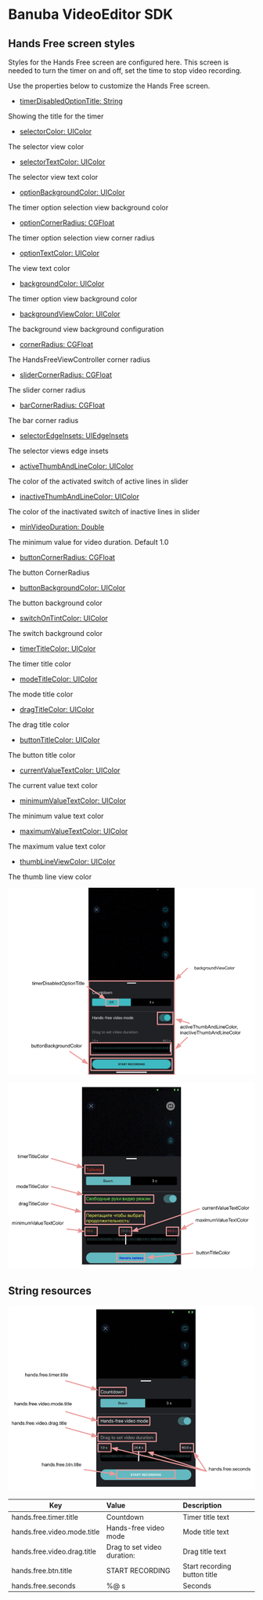 
# Banuba VideoEditor SDK
## Hands Free screen styles  

Styles for the Hands Free screen are configured here. This screen is needed to turn the timer on and off, set the time to stop video recording.

Use the properties below to customize the Hands Free screen.

 - [timerDisabledOptionTitle: String](/Example/Example/Extension/HandsfreeConfiguration.swift#L7)
 
 Showing the title for the timer
 
 - [selectorColor: UIColor](/Example/Example/Extension/HandsfreeConfiguration.swift#L8)
 
 The selector view color
 
 - [selectorTextColor: UIColor](/Example/Example/Extension/HandsfreeConfiguration.swift#L9)
 
 The selector view text color
 
 - [optionBackgroundColor: UIColor](/Example/Example/Extension/HandsfreeConfiguration.swift#L10)
 
 The timer option selection view background color
 
 - [optionCornerRadius: CGFloat](/Example/Example/Extension/HandsfreeConfiguration.swift#L11)
 
 The timer option selection view corner radius
 
 - [optionTextColor: UIColor](/Example/Example/Extension/HandsfreeConfiguration.swift#L12)
 
 The view text color
 
 - [backgroundColor: UIColor](/Example/Example/Extension/HandsfreeConfiguration.swift#L13)

 The timer option view background color
  
 - [backgroundViewColor: UIColor](/Example/Example/Extension/HandsfreeConfiguration.swift#L13)

 The  background view background configuration
  
 - [cornerRadius: CGFloat](/Example/Example/Extension/HandsfreeConfiguration.swift#L14)
  
 The HandsFreeViewController corner radius
  
 - [sliderCornerRadius: CGFloat](/Example/Example/Extension/HandsfreeConfiguration.swift#L15)
  
 The slider corner radius
  
 - [barCornerRadius: CGFloat](/Example/Example/Extension/HandsfreeConfiguration.swift#L16)
  
 The bar corner radius
  
 - [selectorEdgeInsets: UIEdgeInsets](/Example/Example/Extension/HandsfreeConfiguration.swift#L17)
  
 The selector views edge insets
  
 - [activeThumbAndLineColor: UIColor](/Example/Example/Extension/HandsfreeConfiguration.swift#L18)
  
 The color of the activated switch of active lines in slider
  
 - [inactiveThumbAndLineColor: UIColor](/Example/Example/Extension/HandsfreeConfiguration.swift#L19)
  
 The color of the inactivated switch of inactive lines in slider
  
 - [minVideoDuration: Double](/Example/Example/Extension/HandsfreeConfiguration.swift#L20)
  
 The minimum value for video duration. Default 1.0
   
 - [buttonCornerRadius: CGFloat](/Example/Example/Extension/HandsfreeConfiguration.swift#L21)
   
 The button CornerRadius
   
 - [buttonBackgroundColor: UIColor](/Example/Example/Extension/HandsfreeConfiguration.swift#L22)
   
 The button background color
   
 - [switchOnTintColor: UIColor](/Example/Example/Extension/HandsfreeConfiguration.swift#L23)
   
 The switch background color
   
 - [timerTitleColor: UIColor](/Example/Example/Extension/HandsfreeConfiguration.swift#L24)
   
 The timer title color
   
 - [modeTitleColor: UIColor](/Example/Example/Extension/HandsfreeConfiguration.swift#L25)
    
 The mode title color
    
 - [dragTitleColor: UIColor](/Example/Example/Extension/HandsfreeConfiguration.swift#L26)
    
 The drag title color
   
 - [buttonTitleColor: UIColor](/Example/Example/Extension/HandsfreeConfiguration.swift#L27)
      
 The button title color
   
 - [currentValueTextColor: UIColor](/Example/Example/Extension/HandsfreeConfiguration.swift#L28)
    
 The current value text color
   
 - [minimumValueTextColor: UIColor](/Example/Example/Extension/HandsfreeConfiguration.swift#L29)
   
 The minimum value text color
   
 - [maximumValueTextColor: UIColor](/Example/Example/Extension/HandsfreeConfiguration.swift#L30)
   
 The maximum value text color
   
 - [thumbLineViewColor: UIColor](/Example/Example/Extension/HandsfreeConfiguration.swift#L30)
   
 The thumb line view color

  ![img](screenshots/HandsfreeConfiguration.png)
  
  ![img](screenshots/timerOptionBarColorConfiguration.png)
  
  ## String resources

![img](screenshots/HandsFreeLocalization.png)

| Key        |      Value      |   Description |
| ------------- | :----------- | :------------- |
| hands.free.timer.title | Сountdown | Timer title text
| hands.free.video.mode.title | Hands-free video mode | Mode title text
| hands.free.video.drag.title | Drag to set video duration: | Drag title text
| hands.free.btn.title | START RECORDING | Start recording button title
| hands.free.seconds | %@ s | Seconds
